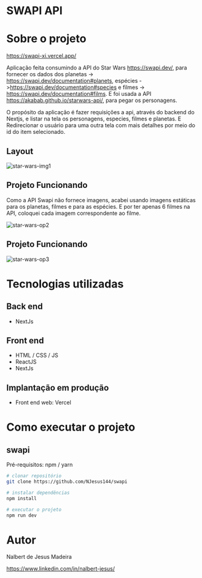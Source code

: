 # SWAPI API


# Sobre o projeto

https://swapi-xi.vercel.app/

Aplicação feita consumindo a API do Star Wars https://swapi.dev/, 
para fornecer os dados dos planetas -> https://swapi.dev/documentation#planets, 
espécies ->https://swapi.dev/documentation#species e filmes -> https://swapi.dev/documentation#films.
E foi usada a API https://akabab.github.io/starwars-api/, para pegar os personagens. 

O propósito da aplicação é fazer requisições a api, através do backend do Nextjs, e listar na tela os personagens, especies, filmes e planetas. E Redirecionar o usuário para uma outra tela com mais detalhes por meio do id do item selecionado.




## Layout 
![star-wars-img1](https://user-images.githubusercontent.com/94402903/216479584-c222f880-b6d6-421b-a2b6-b36425f6908a.png)


## Projeto Funcionando
Como a API Swapi não fornece imagens, acabei usando imagens estáticas para os planetas, filmes e para as espécies.
E por ter apenas 6 filmes na API, coloquei cada imagem correspondente ao filme.

![star-wars-op2](https://user-images.githubusercontent.com/94402903/216488417-e480c174-687e-4b43-8830-3e9b10446a22.gif)

## Projeto Funcionando
![star-wars-op3](https://user-images.githubusercontent.com/94402903/216488808-0989e6cc-0b46-4811-abaf-6ecc7818355e.gif)

# Tecnologias utilizadas

## Back end
- NextJs

## Front end
- HTML / CSS / JS 
- ReactJS
- NextJs

## Implantação em produção
- Front end web: Vercel

# Como executar o projeto

## swapi
Pré-requisitos: npm / yarn

```bash
# clonar repositório
git clone https://github.com/NJesus144/swapi

# instalar dependências
npm install

# executar o projeto
npm run dev
```

# Autor

Nalbert de Jesus Madeira

https://www.linkedin.com/in/nalbert-jesus/
